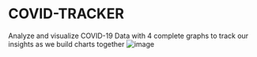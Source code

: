 # COVID-TRACKER
Analyze and visualize COVID-19 Data with 4 complete graphs to track our insights as we build charts together
![image](https://user-images.githubusercontent.com/43589210/114625651-312d6800-9c78-11eb-8f0b-dcabb8eb0010.png)

